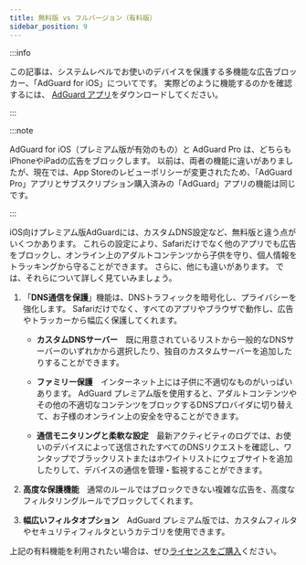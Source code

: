 ```yaml
---
title: 無料版 vs フルバージョン（有料版）
sidebar_position: 9
---
```


:::info

この記事は、システムレベルでお使いのデバイスを保護する多機能な広告ブロッカー、「AdGuard for iOS」についてです。 実際どのように機能するのかを確認するには、 [AdGuard アプリ](https://agrd.io/download-kb-adblock)をダウンロードしてください。

:::

:::note

AdGuard for iOS（プレミアム版が有効のもの）と AdGuard Pro は、どちらもiPhoneやiPadの広告をブロックします。 以前は、両者の機能に違いがありましたが、現在では、App Storeのレビューポリシーが変更されたため、「AdGuard Pro」アプリとサブスクリプション購入済みの「AdGuard」アプリの機能は同じです。

:::

iOS向けプレミアム版AdGuardには、カスタムDNS設定など、無料版と違う点がいくつかあります。 これらの設定により、Safariだけでなく他のアプリでも広告をブロックし、オンライン上のアダルトコンテンツから子供を守り、個人情報をトラッキングから守ることができます。 さらに、他にも違いがあります。 では、それらについて詳しく見ていみましょう。

1. 「**DNS通信を保護**」機能は、DNSトラフィックを暗号化し、プライバシーを強化します。 Safariだけでなく、すべてのアプリやブラウザで動作し、広告やトラッカーから幅広く保護してくれます。

    - **カスタムDNSサーバー**　既に用意されているリストから一般的なDNSサーバーのいずれかから選択したり、独自のカスタムサーバーを追加したりすることができます。

    - **ファミリー保護**　インターネット上には子供に不適切なものがいっぱいあります。 AdGuard プレミアム版を使用すると、アダルトコンテンツやその他の不適切なコンテンツをブロックするDNSプロバイダに切り替えて、お子様のオンライン上の安全を守ることができます。

    - **通信モニタリングと柔軟な設定**　最新アクティビティのログでは、お使いのデバイスによって送信されたすべてのDNSリクエストを確認し、ワンタップでブラックリストまたはホワイトリストにウェブサイトを追加したりして、デバイスの通信を管理・監視することができます。

2. **高度な保護機能**　通常のルールではブロックできない複雑な広告を、高度なフィルタリングルールでブロックしてくれます。

3. **幅広いフィルタオプション**　AdGuard プレミアム版では、カスタムフィルタやセキュリティフィルタというカテゴリを使用できます。

上記の有料機能を利用されたい場合は、ぜひ[ライセンスをご購入](https://adguard.com/ja/license.html)ください。
